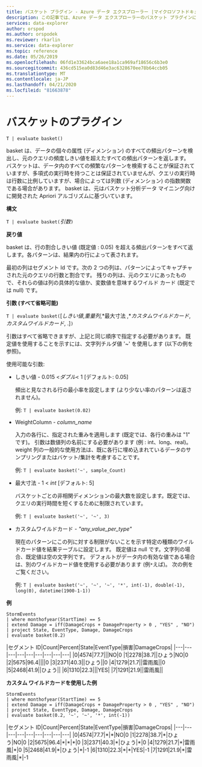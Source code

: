 ```yaml
---
title: バスケット プラグイン - Azure データ エクスプローラー |マイクロソフトドキュメント
description: この記事では、Azure データ エクスプローラーのバスケット プラグインについて説明します。
services: data-explorer
author: orspod
ms.author: orspodek
ms.reviewer: rkarlin
ms.service: data-explorer
ms.topic: reference
ms.date: 05/26/2019
ms.openlocfilehash: 06fd1e33624bca6aee18a1ca969af18656c6b3e0
ms.sourcegitcommit: 436cd515ea0d83d46e3ac6328670ee78b64ccb05
ms.translationtype: MT
ms.contentlocale: ja-JP
ms.lasthandoff: 04/21/2020
ms.locfileid: "81663878"
---
```

# <a name="basket-plugin"></a>バスケットのプラグイン

```kusto
T | evaluate basket()
```

basket は、データの個々の属性 (ディメンション) のすべての頻出パターンを検出し、元のクエリの頻度しきい値を超えたすべての頻出パターンを返します。 バスケットは、データ内のすべての頻繁なパターンを検索することが保証されていますが、多項式の実行時を持つことは保証されていませんが、クエリの実行時は行数に比例していますが、場合によっては列数 (ディメンション) の指数関数である場合があります。 basket は、元はバスケット分析データ マイニング向けに開発された Apriori アルゴリズムに基づいています。

**構文**

`T | evaluate basket(`*引数*`)`

**戻り値**

basket は、行の割合しきい値 (既定値 : 0.05) を超える頻出パターンをすべて返します。各パターンは、結果内の行によって表されます。

最初の列はセグメント Id です。次の 2 つの列は、パターンによってキャプチャされた元のクエリの行数と割合です。 残りの列は、元のクエリにあったもので、それらの値は列の具体的な値か、変数値を意味するワイルド カード (既定では null) です。

**引数 (すべて省略可能)**

`T | evaluate basket(`[*しきい値*,*重量列*,*最大寸法 ,**カスタムワイルドカード*,*カスタムワイルドカード*, .]`)`

引数はすべて省略できますが、上記と同じ順序で指定する必要があります。 既定値を使用することを示すには、文字列チルダ値 '~' を使用します (以下の例を参照)。

使用可能な引数:

* しきい値 - 0.015 <*ダブル*< 1 [デフォルト: 0.05]

    頻出と見なされる行の最小率を設定します (より少ない率のパターンは返されません)。
    
    例: `T | evaluate basket(0.02)`

* WeightColumn - *column_name*

    入力の各行に、指定された重みを適用します (既定では、各行の重みは "1" です)。 引数は数値列の名前にする必要があります (例 : int、long、real)。 weight 列の一般的な使用方法は、既に各行に埋め込まれているデータのサンプリングまたはバケット/集計を考慮することです。
    
    例: `T | evaluate basket('~', sample_Count)`

* 最大寸法 - 1 < *int* [デフォルト: 5]

    バスケットごとの非相関ディメンションの最大数を設定します。既定では、クエリの実行時間を短くするために制限されています。

    例: `T | evaluate basket('~', '~', 3)`

* カスタムワイルドカード - *"any_value_per_type"*

    現在のパターンにこの列に対する制限がないことを示す特定の種類のワイルドカード値を結果テーブルに設定します。
    既定値は null です。文字列の場合、既定値は空の文字列です。 デフォルトがデータ内の有効な値である場合は、別のワイルドカード値を使用する必要があります (例`*`えば)。
    次の例をご覧ください。

    例: `T | evaluate basket('~', '~', '~', '*', int(-1), double(-1), long(0), datetime(1900-1-1))`

**例**

```kusto
StormEvents 
| where monthofyear(StartTime) == 5
| extend Damage = iff(DamageCrops + DamageProperty > 0 , "YES" , "NO")
| project State, EventType, Damage, DamageCrops
| evaluate basket(0.2)
```

|セグメント ID|Count|Percent|State|EventType|損害|DamageCrops|
|---|---|---|---|---|---|---|---|---|
|0|4574|77.7|||NO|0
|1|2278|38.7||ひょう|NO|0
|2|5675|96.4||||0
|3|2371|40.3||ひょう||0
|4|1279|21.7||雷雨風||0
|5|2468|41.9||ひょう||
|6|1310|22.3|||YES|
|7|1291|21.9||雷雨風||

**カスタム ワイルドカードを使用した例**

```kusto
StormEvents 
| where monthofyear(StartTime) == 5
| extend Damage = iff(DamageCrops + DamageProperty > 0 , "YES" , "NO")
| project State, EventType, Damage, DamageCrops
| evaluate basket(0.2, '~', '~', '*', int(-1))
```

|セグメント ID|Count|Percent|State|EventType|損害|DamageCrops|
|---|---|---|---|---|---|---|---|---|
|0|4574|77.7|\*|\*|NO|0
|1|2278|38.7|\*|ひょう|NO|0
|2|5675|96.4|\*|\*|\*|0
|3|2371|40.3|\*|ひょう|\*|0
|4|1279|21.7|\*|雷雨風|\*|0
|5|2468|41.9|\*|ひょう|\*|-1
|6|1310|22.3|\*|\*|YES|-1
|7|1291|21.9|\*|雷雨風|\*|-1
